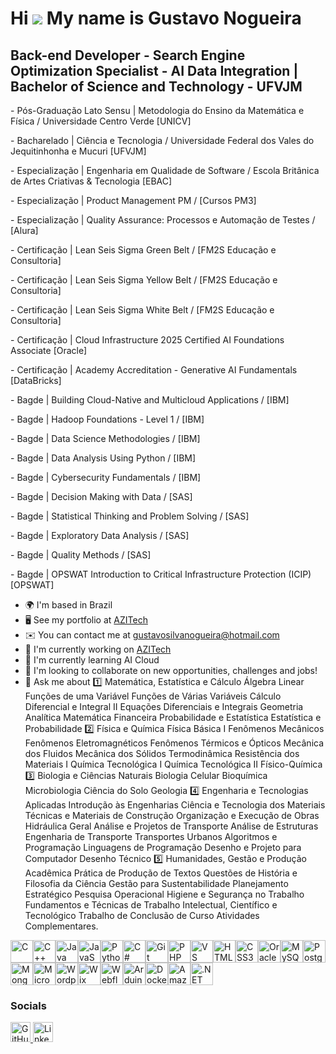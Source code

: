 Hi ![](https://user-images.githubusercontent.com/18350557/176309783-0785949b-9127-417c-8b55-ab5a4333674e.gif) My name is Gustavo Nogueira
=========================================================================================================================================

Back-end Developer - Search Engine Optimization Specialist - AI Data Integration | Bachelor of Science and Technology - UFVJM
-------------------------------------------------------------------------------------------------------

\- Pós-Graduação Lato Sensu | Metodologia do Ensino da Matemática e Física / Universidade Centro Verde \[UNICV\]

\- Bacharelado | Ciência e Tecnologia / Universidade Federal dos Vales do Jequitinhonha e Mucuri \[UFVJM\]

\- Especialização | Engenharia em Qualidade de Software / Escola Britânica de Artes Criativas & Tecnologia \[EBAC\]

\- Especialização | Product Management PM / \[Cursos PM3\]

\- Especialização | Quality Assurance: Processos e Automação de Testes / \[Alura\]

\- Certificação | Lean Seis Sigma Green Belt / \[FM2S Educação e Consultoria\]

\- Certificação | Lean Seis Sigma Yellow Belt / \[FM2S Educação e Consultoria\]

\- Certificação | Lean Seis Sigma White Belt / \[FM2S Educação e Consultoria\]

\- Certificação | Cloud Infrastructure 2025 Certified AI Foundations Associate \[Oracle\]

\- Certificação | Academy Accreditation - Generative AI Fundamentals \[DataBricks\]

\- Bagde | Building Cloud-Native and Multicloud Applications / \[IBM\]

\- Bagde | Hadoop Foundations - Level 1 / \[IBM\]

\- Bagde | Data Science Methodologies / \[IBM\]

\- Bagde | Data Analysis Using Python / \[IBM\]

\- Bagde | Cybersecurity Fundamentals / \[IBM\]

\- Bagde | Decision Making with Data / \[SAS\]

\- Bagde | Statistical Thinking and Problem Solving / \[SAS\]

\- Bagde | Exploratory Data Analysis / \[SAS\]

\- Bagde | Quality Methods / \[SAS\]

\- Bagde | OPSWAT Introduction to Critical Infrastructure Protection (ICIP) \[OPSWAT\]

* 🌍  I'm based in Brazil
* 🖥️  See my portfolio at [AZITech](http://www.azitech.com.br)
* ✉️  You can contact me at [gustavosilvanogueira@hotmail.com](mailto:gustavosilvanogueira@hotmail.com)
* 🚀  I'm currently working on [AZITech](http://www.azitech.com.br)
* 🧠  I'm currently learning AI Cloud
* 👥  I'm looking to collaborate on new opportunities, challenges and jobs!
* 💬  Ask me about 1️⃣ Matemática, Estatística e Cálculo Álgebra Linear Funções de uma Variável Funções de Várias Variáveis Cálculo Diferencial e Integral II Equações Diferenciais e Integrais Geometria Analítica Matemática Financeira Probabilidade e Estatística Estatística e Probabilidade 2️⃣ Física e Química Física Básica I Fenômenos Mecânicos Fenômenos Eletromagnéticos Fenômenos Térmicos e Ópticos Mecânica dos Fluidos Mecânica dos Sólidos Termodinâmica Resistência dos Materiais I Química Tecnológica I Química Tecnológica II Físico-Química 3️⃣ Biologia e Ciências Naturais Biologia Celular Bioquímica Microbiologia Ciência do Solo Geologia 4️⃣ Engenharia e Tecnologias Aplicadas Introdução às Engenharias Ciência e Tecnologia dos Materiais Técnicas e Materiais de Construção Organização e Execução de Obras Hidráulica Geral Análise e Projetos de Transporte Análise de Estruturas Engenharia de Transporte Transportes Urbanos Algoritmos e Programação Linguagens de Programação Desenho e Projeto para Computador Desenho Técnico 5️⃣ Humanidades, Gestão e Produção Acadêmica Prática de Produção de Textos Questões de História e Filosofia da Ciência Gestão para Sustentabilidade Planejamento Estratégico Pesquisa Operacional Higiene e Segurança no Trabalho Fundamentos e Técnicas de Trabalho Intelectual, Científico e Tecnológico Trabalho de Conclusão de Curso Atividades Complementares.

<p align="left">
<a href="https://docs.microsoft.com/en-us/cpp/?view=msvc-170" target="_blank" rel="noreferrer"><img src="https://raw.githubusercontent.com/danielcranney/readme-generator/main/public/icons/skills/c-colored.svg" alt="C" title="C" width="36" height="36" /></a><a href="https://docs.microsoft.com/en-us/cpp/?view=msvc-170" target="_blank" rel="noreferrer"><img src="https://raw.githubusercontent.com/danielcranney/readme-generator/main/public/icons/skills/cplusplus-colored.svg" alt="C++" title="C++" width="36" height="36" /></a><a href="https://www.oracle.com/java/" target="_blank" rel="noreferrer"><img src="https://raw.githubusercontent.com/danielcranney/readme-generator/main/public/icons/skills/java-colored.svg" alt="Java" title="Java" width="36" height="36" /></a><a href="https://developer.mozilla.org/en-US/docs/Web/JavaScript" target="_blank" rel="noreferrer"><img src="https://raw.githubusercontent.com/danielcranney/readme-generator/main/public/icons/skills/javascript-colored.svg" alt="JavaScript" title="JavaScript" width="36" height="36" /></a><a href="https://www.python.org/" target="_blank" rel="noreferrer"><img src="https://raw.githubusercontent.com/danielcranney/readme-generator/main/public/icons/skills/python-colored.svg" alt="Python" title="Python" width="36" height="36" /></a><a href="https://docs.microsoft.com/en-us/dotnet/csharp/" target="_blank" rel="noreferrer"><img src="https://raw.githubusercontent.com/danielcranney/readme-generator/main/public/icons/skills/csharp-colored.svg" alt="C#" title="C#" width="36" height="36" /></a><a href="https://git-scm.com/" target="_blank" rel="noreferrer"><img src="https://raw.githubusercontent.com/danielcranney/readme-generator/main/public/icons/skills/git-colored.svg" alt="Git" title="Git" width="36" height="36" /></a><a href="https://www.php.net/" target="_blank" rel="noreferrer"><img src="https://raw.githubusercontent.com/danielcranney/readme-generator/main/public/icons/skills/php-colored.svg" alt="PHP" title="PHP" width="36" height="36" /></a><a href="https://code.visualstudio.com/" target="_blank" rel="noreferrer"><img src="https://raw.githubusercontent.com/danielcranney/readme-generator/main/public/icons/skills/visualstudiocode-colored.svg" alt="VS Code" title="VS Code" width="36" height="36" /></a><a href="https://developer.mozilla.org/en-US/docs/Glossary/HTML5" target="_blank" rel="noreferrer"><img src="https://raw.githubusercontent.com/danielcranney/readme-generator/main/public/icons/skills/html5-colored.svg" alt="HTML5" title="HTML5" width="36" height="36" /></a><a href="https://www.w3.org/TR/CSS/#css" target="_blank" rel="noreferrer"><img src="https://raw.githubusercontent.com/danielcranney/readme-generator/main/public/icons/skills/css3-colored.svg" alt="CSS3" title="CSS3" width="36" height="36" /></a><a href="https://www.oracle.com/uk/index.html" target="_blank" rel="noreferrer"><img src="https://raw.githubusercontent.com/danielcranney/readme-generator/main/public/icons/skills/oracle-colored.svg" alt="Oracle" title="Oracle" width="36" height="36" /></a><a href="https://www.mysql.com/" target="_blank" rel="noreferrer"><img src="https://raw.githubusercontent.com/danielcranney/readme-generator/main/public/icons/skills/mysql-colored.svg" alt="MySQL" title="MySQL" width="36" height="36" /></a><a href="https://www.postgresql.org/" target="_blank" rel="noreferrer"><img src="https://raw.githubusercontent.com/danielcranney/readme-generator/main/public/icons/skills/postgresql-colored.svg" alt="PostgreSQL" title="PostgreSQL" width="36" height="36" /></a><a href="https://www.mongodb.com/" target="_blank" rel="noreferrer"><img src="https://raw.githubusercontent.com/danielcranney/readme-generator/main/public/icons/skills/mongodb-colored.svg" alt="MongoDB" title="MongoDB" width="36" height="36" /></a><a href="https://portal.azure.com/" target="_blank" rel="noreferrer"><img src="https://raw.githubusercontent.com/danielcranney/readme-generator/main/public/icons/skills/azure-colored.svg" alt="Microsoft Azure" title="Microsoft Azure" width="36" height="36" /></a><a href="https://wordpress.com" target="_blank" rel="noreferrer"><img src="https://raw.githubusercontent.com/danielcranney/readme-generator/main/public/icons/skills/wordpress-colored.svg" alt="Wordpress" title="Wordpress" width="36" height="36" /></a><a href="https://wix.com" target="_blank" rel="noreferrer"><img src="https://raw.githubusercontent.com/danielcranney/readme-generator/main/public/icons/skills/wix-colored.svg" alt="Wix" title="Wix" width="36" height="36" /></a><a href="https://webflow.com/" target="_blank" rel="noreferrer"><img src="https://raw.githubusercontent.com/danielcranney/readme-generator/main/public/icons/skills/webflow-colored.svg" alt="Webflow" title="Webflow" width="36" height="36" /></a><a href="https://store.arduino.cc/?gclid=Cj0KCQjw2eilBhCCARIsAG0Pf8uueBifykWcsSS4LPESeGQfxGVKJYnzV7bz471XfknQJy_1VINVWM8aAkLtEALw_wcB" target="_blank" rel="noreferrer"><img src="https://raw.githubusercontent.com/danielcranney/readme-generator/main/public/icons/skills/arduino-colored.svg" alt="Arduino" title="Arduino" width="36" height="36" /></a><a href="https://www.docker.com/" target="_blank" rel="noreferrer"><img src="https://raw.githubusercontent.com/danielcranney/readme-generator/main/public/icons/skills/docker-colored.svg" alt="Docker" title="Docker" width="36" height="36" /></a><a href="https://aws.amazon.com" target="_blank" rel="noreferrer"><img src="https://raw.githubusercontent.com/danielcranney/readme-generator/main/public/icons/skills/aws-colored-dark.svg" alt="Amazon Web Services" title="Amazon Web Services" width="36" height="36" /></a><a href="https://dotnet.microsoft.com/en-us/" target="_blank" rel="noreferrer"><img src="https://raw.githubusercontent.com/danielcranney/readme-generator/main/public/icons/skills/dot-net-colored.svg" alt=".NET" title=".NET" width="36" height="36" /></a>
</p>

### Socials

<p align="left"> <a href="https://www.github.com/Gussnogue" target="_blank" rel="noreferrer"> <picture> <source media="(prefers-color-scheme: dark)" srcset="https://raw.githubusercontent.com/danielcranney/readme-generator/main/public/icons/socials/github-dark.svg" /> <source media="(prefers-color-scheme: light)" srcset="https://raw.githubusercontent.com/danielcranney/readme-generator/main/public/icons/socials/github.svg" /> <img src="https://raw.githubusercontent.com/danielcranney/readme-generator/main/public/icons/socials/github.svg" width="32" height="32" alt="GitHub" title="GitHub" /> </picture> </a> <a href="https://www.linkedin.com/in/https://www.linkedin.com/in/gustavo-silva-nogueira-6077401b9" target="_blank" rel="noreferrer"> <picture> <source media="(prefers-color-scheme: dark)" srcset="https://raw.githubusercontent.com/danielcranney/readme-generator/main/public/icons/socials/linkedin-dark.svg" /> <source media="(prefers-color-scheme: light)" srcset="https://raw.githubusercontent.com/danielcranney/readme-generator/main/public/icons/socials/linkedin.svg" /> <img src="https://raw.githubusercontent.com/danielcranney/readme-generator/main/public/icons/socials/linkedin.svg" width="32" height="32" alt="LinkedIn" title="LinkedIn" /> </picture> </a></p>
